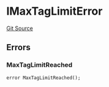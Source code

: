 # IMaxTagLimitError
[Git Source](https://github.com/thrackle-io/forte-rules-engine/blob/200d020323d0bfc33b4363e6f8e549888a2ff94d/src/common/IErrors.sol)


## Errors
### MaxTagLimitReached

```solidity
error MaxTagLimitReached();
```


